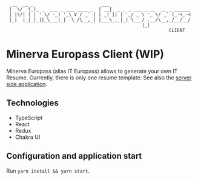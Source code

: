 ```
  __  __ _                         ___
 |  \/  (_)_ _  ___ _ ___ ____ _  | __|  _ _ _ ___ _ __  __ _ ______
 | |\/| | | ' \/ -_) '_\ V / _` | | _| || | '_/ _ \ '_ \/ _` (_-<_-<
 |_|  |_|_|_||_\___|_|  \_/\__,_| |___\_,_|_| \___/ .__/\__,_/__/__/
                                                  |_|
                                                            CLIENT
```

# Minerva Europass Client (WIP)

Minerva Europass (alias IT Europass) allows to generate your own IT Resume. Currently, there is only one resume template. See also the [server side application](https://github.com/goto-eof/minerva-europass).

## Technologies

- TypeScript
- React
- Redux
- Chakra UI

## Configuration and application start

Run `yarn install && yarn start`.
